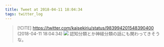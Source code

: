 ```yaml
---
title: Tweet at 2018-04-11 18:04:34
tags: twitter_log
---
```


> [!CITE] https://twitter.com/kaisekiriu/status/983994201548390400 (2018-04-11 18:04:34)
> ![](https://twitter.com/kaisekiriu/status/983994201548390400)
> 認知分類とか神経分類の話にも関わってきそうな。
